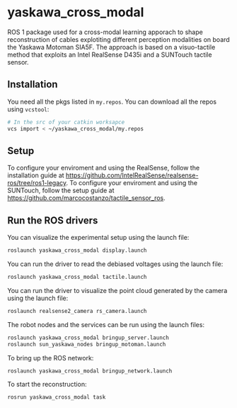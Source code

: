 # yaskawa_cross_modal

ROS 1 package used for a cross-modal learning apporach to shape reconstruction of cables explotiting different perception modalities on board the Yaskawa Motoman SIA5F. The approach is based on a visuo-tactile method that exploits an Intel RealSense D435i and a SUNTouch tactile sensor.

## Installation

You need all the pkgs listed in `my.repos`.
You can download all the repos using `vcstool`:
```bash
# In the src of your catkin worksapce
vcs import < ~/yaskawa_cross_modal/my.repos
```

## Setup

To configure your enviroment and using the RealSense, follow the installation guide at https://github.com/IntelRealSense/realsense-ros/tree/ros1-legacy.
To configure your enviroment and using the SUNTouch, follow the setup guide at https://github.com/marcocostanzo/tactile_sensor_ros.


## Run the ROS drivers

You can visualize the experimental setup using the launch file:
```bash
roslaunch yaskawa_cross_modal display.launch
```

You can run the driver to read the debiased voltages using the launch file:
```bash
roslaunch yaskawa_cross_modal tactile.launch
```

You can run the driver to visualize the point cloud generated by the camera using the launch file:
```bash
roslaunch realsense2_camera rs_camera.launch
```

The robot nodes and the services can be run using the launch files:
```bash
roslaunch yaskawa_cross_modal bringup_server.launch
roslaunch sun_yaskawa_nodes bringup_motoman.launch
```

To bring up the ROS network:
```bash
roslaunch yaskawa_cross_modal bringup_network.launch
```

To start the reconstruction:
```bash
rosrun yaskawa_cross_modal task
```
